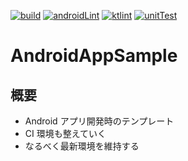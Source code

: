 [![build](https://github.com/asabon/AndroidAppSample/actions/workflows/build.yml/badge.svg?branch=main&event=push)](https://github.com/asabon/AndroidAppSample/actions/workflows/build.yml)
[![androidLint](https://github.com/asabon/AndroidAppSample/actions/workflows/androidLint.yml/badge.svg?branch=main&event=push)](https://github.com/asabon/AndroidAppSample/actions/workflows/androidLint.yml)
[![ktlint](https://github.com/asabon/AndroidAppSample/actions/workflows/ktlint.yml/badge.svg?branch=main&event=push)](https://github.com/asabon/AndroidAppSample/actions/workflows/ktlint.yml)
[![unitTest](https://github.com/asabon/AndroidAppSample/actions/workflows/unitTest.yml/badge.svg?branch=main&event=push)](https://github.com/asabon/AndroidAppSample/actions/workflows/unitTest.yml)

# AndroidAppSample

## 概要

* Android アプリ開発時のテンプレート
* CI 環境も整えていく
* なるべく最新環境を維持する
